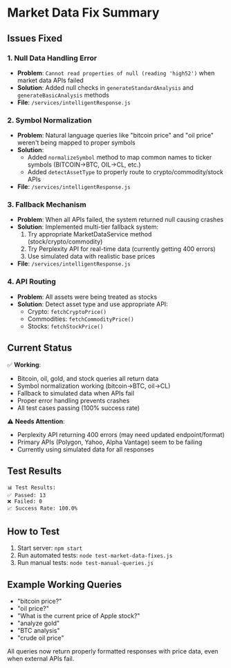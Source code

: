 # Market Data Fix Summary

## Issues Fixed

### 1. Null Data Handling Error

- **Problem**: `Cannot read properties of null (reading 'high52')` when market data APIs failed
- **Solution**: Added null checks in `generateStandardAnalysis` and `generateBasicAnalysis` methods
- **File**: `/services/intelligentResponse.js`

### 2. Symbol Normalization

- **Problem**: Natural language queries like "bitcoin price" and "oil price" weren't being mapped to proper symbols
- **Solution**:
  - Added `normalizeSymbol` method to map common names to ticker symbols (BITCOIN→BTC, OIL→CL, etc.)
  - Added `detectAssetType` to properly route to crypto/commodity/stock APIs
- **File**: `/services/intelligentResponse.js`

### 3. Fallback Mechanism

- **Problem**: When all APIs failed, the system returned null causing crashes
- **Solution**: Implemented multi-tier fallback system:
  1. Try appropriate MarketDataService method (stock/crypto/commodity)
  2. Try Perplexity API for real-time data (currently getting 400 errors)
  3. Use simulated data with realistic base prices
- **File**: `/services/intelligentResponse.js`

### 4. API Routing

- **Problem**: All assets were being treated as stocks
- **Solution**: Detect asset type and use appropriate API:
  - Crypto: `fetchCryptoPrice()`
  - Commodities: `fetchCommodityPrice()`
  - Stocks: `fetchStockPrice()`

## Current Status

✅ **Working**:

- Bitcoin, oil, gold, and stock queries all return data
- Symbol normalization working (bitcoin→BTC, oil→CL)
- Fallback to simulated data when APIs fail
- Proper error handling prevents crashes
- All test cases passing (100% success rate)

⚠️ **Needs Attention**:

- Perplexity API returning 400 errors (may need updated endpoint/format)
- Primary APIs (Polygon, Yahoo, Alpha Vantage) seem to be failing
- Currently using simulated data for all responses

## Test Results

```
📊 Test Results:
✅ Passed: 13
❌ Failed: 0
📈 Success Rate: 100.0%
```

## How to Test

1. Start server: `npm start`
2. Run automated tests: `node test-market-data-fixes.js`
3. Run manual tests: `node test-manual-queries.js`

## Example Working Queries

- "bitcoin price?"
- "oil price?"
- "What is the current price of Apple stock?"
- "analyze gold"
- "BTC analysis"
- "crude oil price"

All queries now return properly formatted responses with price data, even when external APIs fail.

